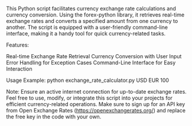 This Python script facilitates currency exchange rate calculations and currency conversion. Using the forex-python library, it retrieves real-time exchange rates and converts a specified amount from one currency to another. The script is equipped with a user-friendly command-line interface, making it a handy tool for quick currency-related tasks.

Features:

Real-time Exchange Rate Retrieval
Currency Conversion with User Input
Error Handling for Exception Cases
Command-Line Interface for Easy Interaction

Usage Example:
python exchange_rate_calculator.py USD EUR 100

Note:
Ensure an active internet connection for up-to-date exchange rates.
Feel free to use, modify, or integrate this script into your projects for efficient currency-related operations.
Make sure to sign up for an API key from Open Exchange Rates (https://openexchangerates.org/) and replace the free key in the code with your own.




